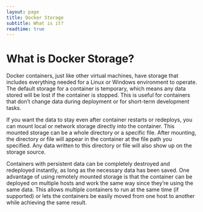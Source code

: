 ```yaml
---
layout: page
title: Docker Storage
subtitle: What is it?
readtime: true
---
```

# What is Docker Storage?
Docker containers, just like other virtual machines, have storage that includes everything needed for a Linux or Windows environment to operate. The default storage for a container is temporary, which means any data stored will be lost if the container is stopped. This is useful for containers that don’t change data during deployment or for short-term development tasks.

If you want the data to stay even after container restarts or redeploys, you can mount local or network storage directly into the container. This mounted storage can be a whole directory or a specific file. After mounting, the directory or file will appear in the container at the file path you specified. Any data written to this directory or file will also show up on the storage source.

Containers with persistent data can be completely destroyed and redeployed instantly, as long as the necessary data has been saved. One advantage of using remotely mounted storage is that the container can be deployed on multiple hosts and work the same way since they’re using the same data. This allows multiple containers to run at the same time (if supported) or lets the containers be easily moved from one host to another while achieving the same result.

